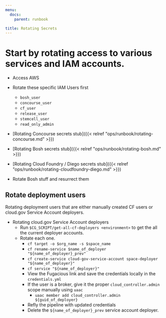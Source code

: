 ```yaml
---
menu:
  docs:
    parent: runbook

title: Rotating Secrets
---
```


# Start by rotating access to various services and IAM accounts.

- Access AWS
- Rotate these specific IAM Users first
    - `bosh_user`
    - `concourse_user`
    - `cf_user`
    - `release_user`
    - `stemcell_user`
    - `read_only_admin`
- [Rotating Concourse secrets stub]({{< relref "ops/runbook/rotating-concourse.md" >}})
- [Rotating Bosh secrets stub]({{< relref "ops/runbook/rotating-bosh.md" >}})
- [Rotating Cloud Foundry / Diego secrets stub]({{< relref "ops/runbook/rotating-cloudfoundry-diego.md" >}})

- Rotate Bosh stuff and resurrect them

## Rotate deployment users

Rotating deployment users that are either manually created CF users or cloud.gov
Service Account deployers.

- Rotating cloud.gov Service Account deployers
    - Run `$CG_SCRIPT/get-all-cf-deployers <environment>` to get the all the current
      deployer accounts.
    - Rotate each one.
        - `cf target -o $org_name -s $space_name`
        - `cf rename-service $name_of_deployer "${name_of_deployer}_prev"`
        - `cf create-service cloud-gov-service-account space-deployer "${name_of_deployer}"`
        - `cf service "${name_of_deployer}"`
        - View the Fugacious link and save the credentials locally in the
          `credentials.yml`
        - If the user is a broker, give it the proper `cloud_controller.admin` scope
          manually using `uaac`
             - `uaac member add cloud_controller.admin ${guid_of_deployer}`
        - Refly the pipeline with updated credentials
        - Delete the `${name_of_deployer}_prev` service account deployer.
